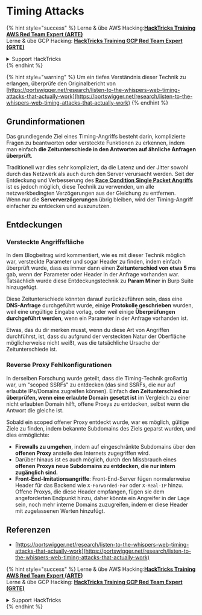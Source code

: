 # Timing Attacks

{% hint style="success" %}
Lerne & übe AWS Hacking:<img src="../.gitbook/assets/arte.png" alt="" data-size="line">[**HackTricks Training AWS Red Team Expert (ARTE)**](https://training.hacktricks.xyz/courses/arte)<img src="../.gitbook/assets/arte.png" alt="" data-size="line">\
Lerne & übe GCP Hacking: <img src="../.gitbook/assets/grte.png" alt="" data-size="line">[**HackTricks Training GCP Red Team Expert (GRTE)**<img src="../.gitbook/assets/grte.png" alt="" data-size="line">](https://training.hacktricks.xyz/courses/grte)

<details>

<summary>Support HackTricks</summary>

* Überprüfe die [**Abonnementpläne**](https://github.com/sponsors/carlospolop)!
* **Tritt der** 💬 [**Discord-Gruppe**](https://discord.gg/hRep4RUj7f) oder der [**Telegram-Gruppe**](https://t.me/peass) bei oder **folge** uns auf **Twitter** 🐦 [**@hacktricks\_live**](https://twitter.com/hacktricks\_live)**.**
* **Teile Hacking-Tricks, indem du PRs zu den** [**HackTricks**](https://github.com/carlospolop/hacktricks) und [**HackTricks Cloud**](https://github.com/carlospolop/hacktricks-cloud) GitHub-Repos einreichst.

</details>
{% endhint %}

{% hint style="warning" %}
Um ein tiefes Verständnis dieser Technik zu erlangen, überprüfe den Originalbericht von [https://portswigger.net/research/listen-to-the-whispers-web-timing-attacks-that-actually-work](https://portswigger.net/research/listen-to-the-whispers-web-timing-attacks-that-actually-work)
{% endhint %}

## Grundinformationen

Das grundlegende Ziel eines Timing-Angriffs besteht darin, komplizierte Fragen zu beantworten oder versteckte Funktionen zu erkennen, indem man einfach **die Zeitunterschiede in den Antworten auf ähnliche Anfragen überprüft**.

Traditionell war dies sehr kompliziert, da die Latenz und der Jitter sowohl durch das Netzwerk als auch durch den Server verursacht werden. Seit der Entdeckung und Verbesserung des [**Race Condition Single Packet Angriffs**](race-condition.md#http-2-single-packet-attack-vs.-http-1.1-last-byte-synchronization) ist es jedoch möglich, diese Technik zu verwenden, um alle netzwerkbedingten Verzögerungen aus der Gleichung zu entfernen.\
Wenn nur die **Serververzögerungen** übrig bleiben, wird der Timing-Angriff einfacher zu entdecken und auszunutzen.

## Entdeckungen

### Versteckte Angriffsfläche

In dem Blogbeitrag wird kommentiert, wie es mit dieser Technik möglich war, versteckte Parameter und sogar Header zu finden, indem einfach überprüft wurde, dass es immer dann einen **Zeitunterschied von etwa 5 ms** gab, wenn der Parameter oder Header in der Anfrage vorhanden war. Tatsächlich wurde diese Entdeckungstechnik zu **Param Miner** in Burp Suite hinzugefügt.

Diese Zeitunterschiede könnten darauf zurückzuführen sein, dass eine **DNS-Anfrage** durchgeführt wurde, einige **Protokolle geschrieben** wurden, weil eine ungültige Eingabe vorlag, oder weil einige **Überprüfungen durchgeführt werden**, wenn ein Parameter in der Anfrage vorhanden ist.

Etwas, das du dir merken musst, wenn du diese Art von Angriffen durchführst, ist, dass du aufgrund der versteckten Natur der Oberfläche möglicherweise nicht weißt, was die tatsächliche Ursache der Zeitunterschiede ist.

### Reverse Proxy Fehlkonfigurationen

In derselben Forschung wurde geteilt, dass die Timing-Technik großartig war, um "scoped SSRFs" zu entdecken (das sind SSRFs, die nur auf erlaubte IPs/Domains zugreifen können). Einfach **den Zeitunterschied zu überprüfen, wenn eine erlaubte Domain gesetzt ist** im Vergleich zu einer nicht erlaubten Domain hilft, offene Proxys zu entdecken, selbst wenn die Antwort die gleiche ist.

Sobald ein scoped offener Proxy entdeckt wurde, war es möglich, gültige Ziele zu finden, indem bekannte Subdomains des Ziels geparst wurden, und dies ermöglichte:

* **Firewalls zu umgehen**, indem auf eingeschränkte Subdomains über den **offenen Proxy** anstelle des Internets zugegriffen wird.
* Darüber hinaus ist es auch möglich, durch den Missbrauch eines **offenen Proxys** **neue Subdomains zu entdecken, die nur intern zugänglich sind.**
* **Front-End-Imitationsangriffe**: Front-End-Server fügen normalerweise Header für das Backend wie `X-Forwarded-For` oder `X-Real-IP` hinzu. Offene Proxys, die diese Header empfangen, fügen sie dem angeforderten Endpunkt hinzu, daher könnte ein Angreifer in der Lage sein, noch mehr interne Domains zuzugreifen, indem er diese Header mit zugelassenen Werten hinzufügt.

## Referenzen

* [https://portswigger.net/research/listen-to-the-whispers-web-timing-attacks-that-actually-work](https://portswigger.net/research/listen-to-the-whispers-web-timing-attacks-that-actually-work)

{% hint style="success" %}
Lerne & übe AWS Hacking:<img src="../.gitbook/assets/arte.png" alt="" data-size="line">[**HackTricks Training AWS Red Team Expert (ARTE)**](https://training.hacktricks.xyz/courses/arte)<img src="../.gitbook/assets/arte.png" alt="" data-size="line">\
Lerne & übe GCP Hacking: <img src="../.gitbook/assets/grte.png" alt="" data-size="line">[**HackTricks Training GCP Red Team Expert (GRTE)**<img src="../.gitbook/assets/grte.png" alt="" data-size="line">](https://training.hacktricks.xyz/courses/grte)

<details>

<summary>Support HackTricks</summary>

* Überprüfe die [**Abonnementpläne**](https://github.com/sponsors/carlospolop)!
* **Tritt der** 💬 [**Discord-Gruppe**](https://discord.gg/hRep4RUj7f) oder der [**Telegram-Gruppe**](https://t.me/peass) bei oder **folge** uns auf **Twitter** 🐦 [**@hacktricks\_live**](https://twitter.com/hacktricks\_live)**.**
* **Teile Hacking-Tricks, indem du PRs zu den** [**HackTricks**](https://github.com/carlospolop/hacktricks) und [**HackTricks Cloud**](https://github.com/carlospolop/hacktricks-cloud) GitHub-Repos einreichst.

</details>
{% endhint %}
